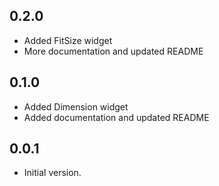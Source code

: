## 0.2.0
- Added FitSize widget
- More documentation and updated README

## 0.1.0
- Added Dimension widget
- Added documentation and updated README

## 0.0.1

- Initial version.
